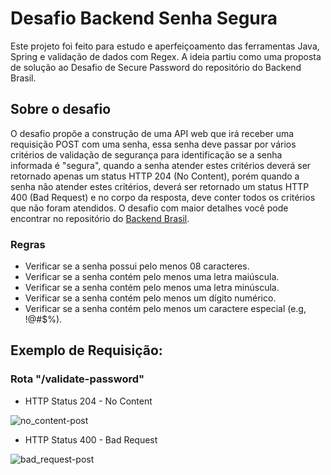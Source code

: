 # Desafio Backend Senha Segura
Este projeto foi feito para estudo e aperfeiçoamento das ferramentas Java, Spring e validação de dados com Regex. A ideia partiu como uma proposta de solução ao Desafio de Secure Password do repositório do Backend Brasil.

## Sobre o desafio
O desafio propõe a construção de uma API web que irá receber uma requisição POST com uma senha, essa senha deve passar por vários critérios de validação de segurança para identificação se a senha informada é "segura", quando a senha atender estes critérios deverá ser retornado apenas um status HTTP 204 (No Content), porém quando a senha não atender estes critérios, deverá ser retornado um status HTTP 400 (Bad Request) e no corpo da resposta, deve conter todos os critérios que não foram atendidos. O desafio com maior detalhes você pode encontrar no repositório do [Backend Brasil](https://github.com/backend-br/desafios/blob/master/secure-password/PROBLEM.md).

### Regras
- Verificar se a senha possui pelo menos 08 caracteres.
- Verificar se a senha contém pelo menos uma letra maiúscula.
- Verificar se a senha contém pelo menos uma letra  minúscula.
- Verificar se a senha contém pelo menos um dígito numérico.
- Verificar se a senha contém pelo menos um caractere especial (e.g, !@#$%).

## Exemplo de Requisição:

### Rota "/validate-password"

- HTTP Status 204 - No Content

![no_content-post](https://res.cloudinary.com/dtu1wwbk6/image/upload/v1698791619/readme%20aleatorio/jog6fsgzitzkpf7wc2tu.png)

- HTTP Status 400 - Bad Request

![bad_request-post](https://res.cloudinary.com/dtu1wwbk6/image/upload/v1698791619/readme%20aleatorio/kvk6gxgdogs7oyupoaxm.png)